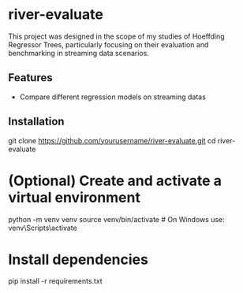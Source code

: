 # river-evaluate

This project was designed in the scope of my studies of Hoeffding Regressor Trees, particularly focusing on their evaluation and benchmarking in streaming data scenarios.

## Features

- Compare different regression models on streaming datas

## Installation

git clone https://github.com/yourusername/river-evaluate.git
cd river-evaluate

# (Optional) Create and activate a virtual environment
python -m venv venv
source venv/bin/activate  # On Windows use: venv\Scripts\activate

# Install dependencies
pip install -r requirements.txt